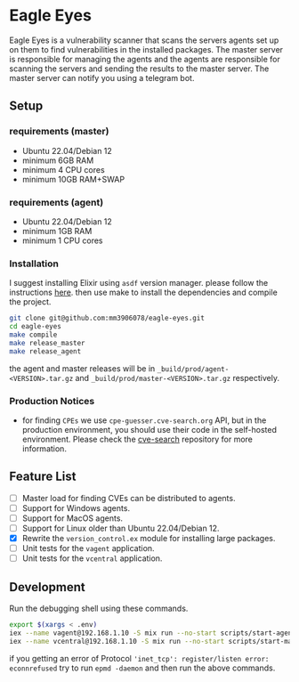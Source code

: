 # Eagle Eyes

Eagle Eyes is a vulnerability scanner that scans the servers agents set up on them to find vulnerabilities in the installed packages. The master server is responsible for managing the agents and the agents are responsible for scanning the servers and sending the results to the master server. The master server can notify you using a telegram bot.

## Setup

### requirements (master)

- Ubuntu 22.04/Debian 12
- minimum 6GB RAM
- minimum 4 CPU cores
- minimum 10GB RAM+SWAP

### requirements (agent)

- Ubuntu 22.04/Debian 12
- minimum 1GB RAM
- minimum 1 CPU cores

### Installation

I suggest installing Elixir using `asdf` version manager. please follow the instructions [here](https://medium.com/@prathmeshchavan8652/installing-elixir-and-erlang-using-asdf-in-ubuntu-df1aac56b7a7). then use make to install the dependencies and compile the project.

```bash
git clone git@github.com:mm3906078/eagle-eyes.git
cd eagle-eyes
make compile
make release_master
make release_agent
```

the agent and master releases will be in `_build/prod/agent-<VERSION>.tar.gz` and `_build/prod/master-<VERSION>.tar.gz` respectively.

### Production Notices

- for finding `CPEs` we use `cpe-guesser.cve-search.org` API, but in the production environment, you should use their code in the self-hosted environment. Please check the [cve-search](https://github.com/cve-search/cpe-guesser) repository for more information.

## Feature List

- [ ] Master load for finding CVEs can be distributed to agents.
- [ ] Support for Windows agents.
- [ ] Support for MacOS agents.
- [ ] Support for Linux older than Ubuntu 22.04/Debian 12.
- [x] Rewrite the `version_control.ex` module for installing large packages.
- [ ] Unit tests for the `vagent` application.
- [ ] Unit tests for the `vcentral` application.

## Development

Run the debugging shell using these commands.

```bash
export $(xargs < .env)
iex --name vagent@192.168.1.10 -S mix run --no-start scripts/start-agent.exs
iex --name vcentral@192.168.1.10 -S mix run --no-start scripts/start-master.exs
```

if you getting an error of Protocol `'inet_tcp': register/listen error: econnrefused` try to run `epmd -daemon` and then run the above commands.
